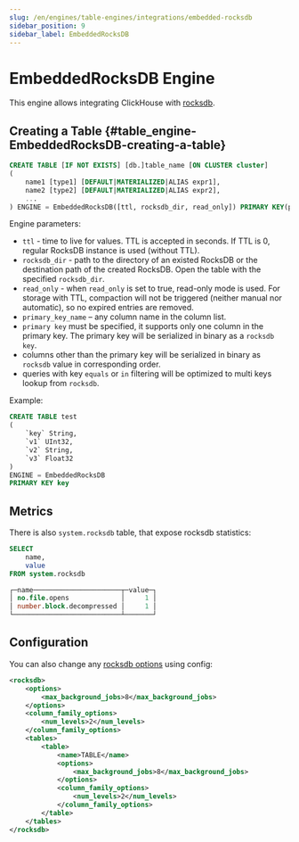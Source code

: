 ```yaml
---
slug: /en/engines/table-engines/integrations/embedded-rocksdb
sidebar_position: 9
sidebar_label: EmbeddedRocksDB
---
```


# EmbeddedRocksDB Engine

This engine allows integrating ClickHouse with [rocksdb](http://rocksdb.org/).

## Creating a Table {#table_engine-EmbeddedRocksDB-creating-a-table}

``` sql
CREATE TABLE [IF NOT EXISTS] [db.]table_name [ON CLUSTER cluster]
(
    name1 [type1] [DEFAULT|MATERIALIZED|ALIAS expr1],
    name2 [type2] [DEFAULT|MATERIALIZED|ALIAS expr2],
    ...
) ENGINE = EmbeddedRocksDB([ttl, rocksdb_dir, read_only]) PRIMARY KEY(primary_key_name)
```

Engine parameters:

- `ttl` - time to live for values. TTL is accepted in seconds. If TTL is 0, regular RocksDB instance is used (without TTL).
- `rocksdb_dir` - path to the directory of an existed RocksDB or the destination path of the created RocksDB. Open the table with the specified `rocksdb_dir`.
- `read_only` - when `read_only` is set to true, read-only mode is used. For storage with TTL, compaction will not be triggered (neither manual nor automatic), so no expired entries are removed.
- `primary_key_name` – any column name in the column list.
- `primary key` must be specified, it supports only one column in the primary key. The primary key will be serialized in binary as a `rocksdb key`.
- columns other than the primary key will be serialized in binary as `rocksdb` value in corresponding order.
- queries with key `equals` or `in` filtering will be optimized to multi keys lookup from `rocksdb`.

Example:

``` sql
CREATE TABLE test
(
    `key` String,
    `v1` UInt32,
    `v2` String,
    `v3` Float32
)
ENGINE = EmbeddedRocksDB
PRIMARY KEY key
```

## Metrics

There is also `system.rocksdb` table, that expose rocksdb statistics:

```sql
SELECT
    name,
    value
FROM system.rocksdb

┌─name──────────────────────┬─value─┐
│ no.file.opens             │     1 │
│ number.block.decompressed │     1 │
└───────────────────────────┴───────┘
```

## Configuration

You can also change any [rocksdb options](https://github.com/facebook/rocksdb/wiki/Option-String-and-Option-Map) using config:

```xml
<rocksdb>
    <options>
        <max_background_jobs>8</max_background_jobs>
    </options>
    <column_family_options>
        <num_levels>2</num_levels>
    </column_family_options>
    <tables>
        <table>
            <name>TABLE</name>
            <options>
                <max_background_jobs>8</max_background_jobs>
            </options>
            <column_family_options>
                <num_levels>2</num_levels>
            </column_family_options>
        </table>
    </tables>
</rocksdb>
```


